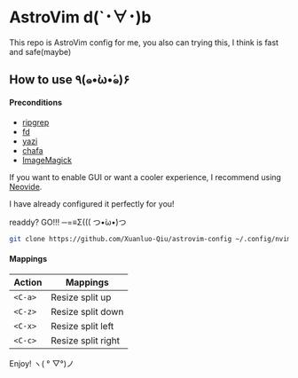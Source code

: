 # AstroVim d(`･∀･)b

This repo is AstroVim config for me, you also can trying this, I think is fast and safe(maybe)

## How to use ٩(๑•̀ω•́๑)۶

#### Preconditions
* [ripgrep](https://github.com/BurntSushi/ripgrep)
* [fd](https://github.com/sharkdp/fd)
* [yazi](https://github.com/sxyazi/yazi)
* [chafa](https://github.com/hpjansson/chafa)
* [ImageMagick](https://github.com/ImageMagick/ImageMagick)

If you want to enable GUI or want a cooler experience, I recommend using [Neovide](https://github.com/neovide/neovide).

I have already configured it perfectly for you!

readdy? GO!!! ─=≡Σ((( つ•̀ω•́)つ

```bash
git clone https://github.com/Xuanluo-Qiu/astrovim-config ~/.config/nvim && nvim
```

#### Mappings

|Action       |Mappings               |
|-------------|-----------------------|
|`<C-a>`      |Resize split up        |
|`<C-z>`      |Resize split down      |
|`<C-x>`      |Resize split left      |
|`<C-c>`      |Resize split right     |


Enjoy! ヽ( ° ▽°)ノ
